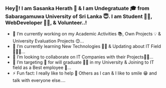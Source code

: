 ### Hey👋! I am Sasanka Herath 🤝 & I am Undegratuate 🎓 from Sabaragamuwa University of Sri Lanka  😇. I am Student 🧑‍💻, WebDeveloper 👨‍💻, & Volunteer..!


- 🔭 I’m currently working on my Academic Activities 📚, Own Projects 💡 & University Evaluation Projects 😊...
- 🌱 I’m currently learning New Technologies 🕵️‍♂️ & Updating about IT Field 💼👨‍💻...
- 👯 I’m looking to collaborate on IT Companies with their Projects🤜🤛...
- 🤔 I’m targeting 🎯 for will graduate 👨‍🎓 in my University & Joining to IT field as a Best employee 🤵...
- ⚡ Fun fact: I really like to help 🙌 Others as I can & I like to smile 😁 and talk with everyone else....

